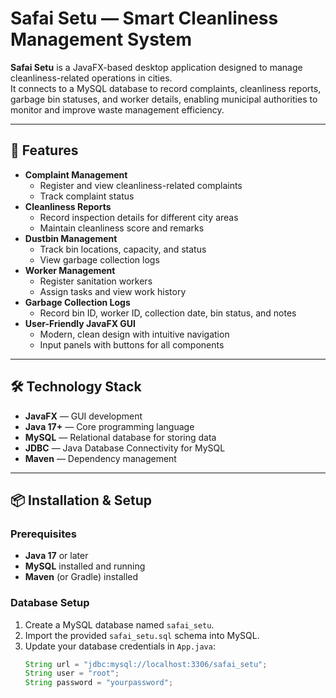 # Safai Setu — Smart Cleanliness Management System

**Safai Setu** is a JavaFX-based desktop application designed to manage cleanliness-related operations in cities.  
It connects to a MySQL database to record complaints, cleanliness reports, garbage bin statuses, and worker details, enabling municipal authorities to monitor and improve waste management efficiency.

---

## 🚀 Features

- **Complaint Management**
  - Register and view cleanliness-related complaints
  - Track complaint status
- **Cleanliness Reports**
  - Record inspection details for different city areas
  - Maintain cleanliness score and remarks
- **Dustbin Management**
  - Track bin locations, capacity, and status
  - View garbage collection logs
- **Worker Management**
  - Register sanitation workers
  - Assign tasks and view work history
- **Garbage Collection Logs**
  - Record bin ID, worker ID, collection date, bin status, and notes
- **User-Friendly JavaFX GUI**
  - Modern, clean design with intuitive navigation
  - Input panels with buttons for all components

---

## 🛠️ Technology Stack

- **JavaFX** — GUI development
- **Java 17+** — Core programming language
- **MySQL** — Relational database for storing data
- **JDBC** — Java Database Connectivity for MySQL
- **Maven** — Dependency management

---

## 📦 Installation & Setup

### Prerequisites
- **Java 17** or later
- **MySQL** installed and running
- **Maven** (or Gradle) installed

### Database Setup
1. Create a MySQL database named `safai_setu`.
2. Import the provided `safai_setu.sql` schema into MySQL.
3. Update your database credentials in `App.java`:
   ```java
   String url = "jdbc:mysql://localhost:3306/safai_setu";
   String user = "root";
   String password = "yourpassword";
